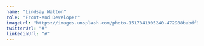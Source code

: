 ```yaml
---
name: "Lindsay Walton"
role: "Front-end Developer"
imageUrl: "https://images.unsplash.com/photo-1517841905240-472988babdf9?ixlib=rb-1.2.1&ixid=eyJhcHBfaWQiOjEyMDd9&auto=format&fit=facearea&facepad=8&w=1024&h=1024&q=80"
twitterUrl: "#"
linkedinUrl: "#"
---
```

